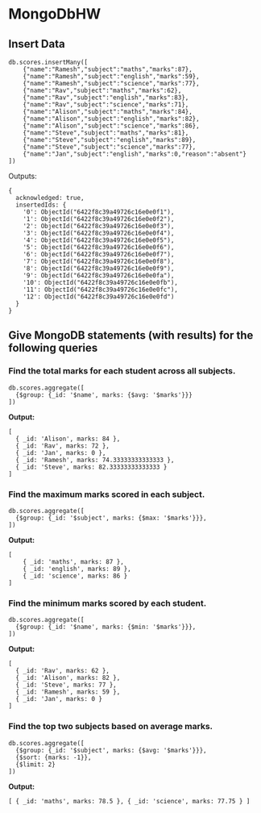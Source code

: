 # MongoDbHW

## Insert Data
```
db.scores.insertMany([
    {"name":"Ramesh","subject":"maths","marks":87},
    {"name":"Ramesh","subject":"english","marks":59},
    {"name":"Ramesh","subject":"science","marks":77},
    {"name":"Rav","subject":"maths","marks":62},
    {"name":"Rav","subject":"english","marks":83},
    {"name":"Rav","subject":"science","marks":71},
    {"name":"Alison","subject":"maths","marks":84},
    {"name":"Alison","subject":"english","marks":82},
    {"name":"Alison","subject":"science","marks":86},
    {"name":"Steve","subject":"maths","marks":81},
    {"name":"Steve","subject":"english","marks":89},
    {"name":"Steve","subject":"science","marks":77},
    {"name":"Jan","subject":"english","marks":0,"reason":"absent"}
])
```

Outputs:
```
{
  acknowledged: true,
  insertedIds: {
    '0': ObjectId("6422f8c39a49726c16e0e0f1"),
    '1': ObjectId("6422f8c39a49726c16e0e0f2"),
    '2': ObjectId("6422f8c39a49726c16e0e0f3"),
    '3': ObjectId("6422f8c39a49726c16e0e0f4"),
    '4': ObjectId("6422f8c39a49726c16e0e0f5"),
    '5': ObjectId("6422f8c39a49726c16e0e0f6"),
    '6': ObjectId("6422f8c39a49726c16e0e0f7"),
    '7': ObjectId("6422f8c39a49726c16e0e0f8"),
    '8': ObjectId("6422f8c39a49726c16e0e0f9"),
    '9': ObjectId("6422f8c39a49726c16e0e0fa"),
    '10': ObjectId("6422f8c39a49726c16e0e0fb"),
    '11': ObjectId("6422f8c39a49726c16e0e0fc"),
    '12': ObjectId("6422f8c39a49726c16e0e0fd")
  }
}
```

## Give MongoDB statements (with results) for the following queries

### Find the total marks for each student across all subjects.
```
db.scores.aggregate([
  {$group: {_id: '$name', marks: {$avg: '$marks'}}}
])
```
**Output:**

```
[
  { _id: 'Alison', marks: 84 },
  { _id: 'Rav', marks: 72 },
  { _id: 'Jan', marks: 0 },
  { _id: 'Ramesh', marks: 74.33333333333333 },
  { _id: 'Steve', marks: 82.33333333333333 }
]
```
### Find the maximum marks scored in each subject.
```
db.scores.aggregate([
  {$group: {_id: '$subject', marks: {$max: '$marks'}}},
])
```
**Output:**
```
[
    { _id: 'maths', marks: 87 },
    { _id: 'english', marks: 89 },
    { _id: 'science', marks: 86 }
]
```
### Find the minimum marks scored by each student.
```
db.scores.aggregate([
  {$group: {_id: '$name', marks: {$min: '$marks'}}},
])
```
**Output:**
```
[
  { _id: 'Rav', marks: 62 },
  { _id: 'Alison', marks: 82 },
  { _id: 'Steve', marks: 77 },
  { _id: 'Ramesh', marks: 59 },
  { _id: 'Jan', marks: 0 }
]
```

### Find the top two subjects based on average marks.
```
db.scores.aggregate([
  {$group: {_id: '$subject', marks: {$avg: '$marks'}}},
  {$sort: {marks: -1}},
  {$limit: 2}
])
```
**Output:**
```
[ { _id: 'maths', marks: 78.5 }, { _id: 'science', marks: 77.75 } ]
```